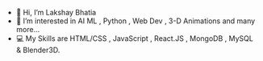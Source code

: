 - 👋 Hi, I’m Lakshay Bhatia
- 👀 I’m interested in AI ML , Python , Web Dev , 3-D Animations and many more...
- 💻 My Skills are HTML/CSS , JavaScript , React.JS , MongoDB , MySQL & Blender3D.

<!---
lakshayb30/lakshayb30 is a ✨ special ✨ repository because its `README.md` (this file) appears on your GitHub profile.
You can click the Preview link to take a look at your changes.
--->
